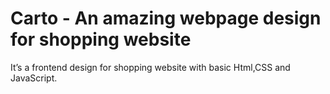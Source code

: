 # Carto - An amazing webpage design for shopping website 
It’s a frontend design for shopping website with basic Html,CSS and JavaScript.
